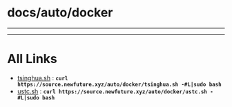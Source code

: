 
# docs/auto/docker
---



---

# All Links

* [tsinghua.sh](tsinghua.sh) : **`curl https://source.newfuture.xyz/auto/docker/tsinghua.sh -#L|sudo bash`** 
* [ustc.sh](ustc.sh) : **`curl https://source.newfuture.xyz/auto/docker/ustc.sh -#L|sudo bash`** 
